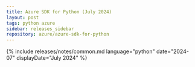 ```yaml
---
title: Azure SDK for Python (July 2024)
layout: post
tags: python azure
sidebar: releases_sidebar
repository: azure/azure-sdk-for-python
---
```

{% include releases/notes/common.md language="python" date="2024-07" displayDate="July 2024" %}
